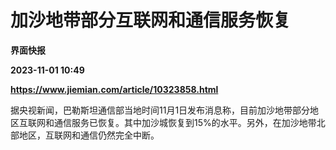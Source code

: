 # 加沙地带部分互联网和通信服务恢复
**界面快报**

**2023-11-01 10:49**

**https://www.jiemian.com/article/10323858.html**

据央视新闻，巴勒斯坦通信部当地时间11月1日发布消息称，目前加沙地带部分地区互联网和通信服务已恢复。其中加沙城恢复到15%的水平。另外，在加沙地带北部地区，互联网和通信仍然完全中断。